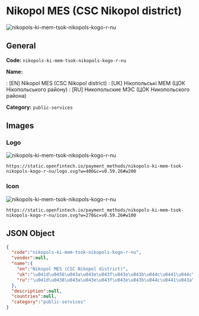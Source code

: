
# Nikopol MES (CSC Nikopol district) 
![nikopols-ki-mem-tsok-nikopols-kogo-r-nu](https://static.openfintech.io/payment_methods/nikopols-ki-mem-tsok-nikopols-kogo-r-nu/logo.svg?w=400&c=v0.59.26#w200)  

## General 
**Code:** `nikopols-ki-mem-tsok-nikopols-kogo-r-nu` 
 
**Name:** 
 
:	[EN] Nikopol MES (CSC Nikopol district) 
:	[UK] Нікопольські МЕМ (ЦОК Нікопольського району) 
:	[RU] Никопольские МЭС (ЦОК Никопольского района) 
 
**Category:** `public-services` 
 

## Images 

### Logo 
![nikopols-ki-mem-tsok-nikopols-kogo-r-nu](https://static.openfintech.io/payment_methods/nikopols-ki-mem-tsok-nikopols-kogo-r-nu/logo.svg?w=400&c=v0.59.26#w200)  

```
https://static.openfintech.io/payment_methods/nikopols-ki-mem-tsok-nikopols-kogo-r-nu/logo.svg?w=400&c=v0.59.26#w200
```  

### Icon 
![nikopols-ki-mem-tsok-nikopols-kogo-r-nu](https://static.openfintech.io/payment_methods/nikopols-ki-mem-tsok-nikopols-kogo-r-nu/icon.svg?w=278&c=v0.59.26#w100)  

```
https://static.openfintech.io/payment_methods/nikopols-ki-mem-tsok-nikopols-kogo-r-nu/icon.svg?w=278&c=v0.59.26#w100
```  

## JSON Object 

```json
{
  "code":"nikopols-ki-mem-tsok-nikopols-kogo-r-nu",
  "vendor":null,
  "name":{
    "en":"Nikopol MES (CSC Nikopol district)",
    "uk":"\u041d\u0456\u043a\u043e\u043f\u043e\u043b\u044c\u0441\u044c\u043a\u0456 \u041c\u0415\u041c (\u0426\u041e\u041a \u041d\u0456\u043a\u043e\u043f\u043e\u043b\u044c\u0441\u044c\u043a\u043e\u0433\u043e \u0440\u0430\u0439\u043e\u043d\u0443)",
    "ru":"\u041d\u0438\u043a\u043e\u043f\u043e\u043b\u044c\u0441\u043a\u0438\u0435 \u041c\u042d\u0421 (\u0426\u041e\u041a \u041d\u0438\u043a\u043e\u043f\u043e\u043b\u044c\u0441\u043a\u043e\u0433\u043e \u0440\u0430\u0439\u043e\u043d\u0430)"
  },
  "description":null,
  "countries":null,
  "category":"public-services"
}
```  
